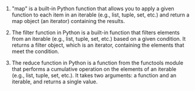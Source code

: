 1. "map" is a built-in Python function that allows you to apply a given function to each item in an iterable (e.g., list, tuple, set, etc.) and return a map object (an iterator) containing the results.

2. The filter function in Python is a built-in function that filters elements from an iterable (e.g., list, tuple, set, etc.) based on a given condition. It returns a filter object, which is an iterator, containing the elements that meet the condition.

3. The reduce function in Python is a function from the functools module that performs a cumulative operation on the elements of an iterable (e.g., list, tuple, set, etc.). It takes two arguments: a function and an iterable, and returns a single value.
